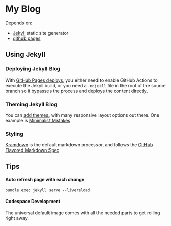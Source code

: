 # My Blog

Depends on:

* [Jekyll](https://jekyllrb.com/) static site generator
* [github pages](https://pages.github.com/)

## Using Jekyll

### Deploying Jekyll Blog

With [GitHub Pages deploys](https://docs.github.com/en/pages/getting-started-with-github-pages/configuring-a-publishing-source-for-your-github-pages-site), you either need to enable GitHub Actions to execute the Jekyll build, or you need a ```.nojekll``` file in the root of the source branch so it bypasses the process and deploys the content directly.

### Theming Jekyll Blog

You can [add themes](https://docs.github.com/en/pages/setting-up-a-github-pages-site-with-jekyll/adding-a-theme-to-your-github-pages-site-using-jekyll), with many responsive layout options out there. One example is [Minimalist Mistakes](https://mmistakes.github.io/minimal-mistakes/docs/quick-start-guide/)

### Styling

[Kramdown](https://jekyllrb.com/docs/configuration/markdown/) is the default markdown processor, and follows the [GitHub Flavored Markdown Spec](https://github.github.com/gfm/)

## Tips

#### Auto refresh page with each change

```bundle exec jekyll serve --livereload``` 

#### Codespace Development

The universal default image comes with all the needed parts to get rolling right away.




